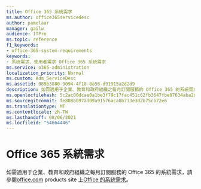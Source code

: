 ```yaml
---
title: Office 365 系統需求
ms.author: office365servicedesc
author: pamelaar
manager: gailw
audience: ITPro
ms.topic: reference
f1_keywords:
- office-365-system-requirements
keywords:
- 系統需求、使用者需求 Office 365 系統需求
ms.service: o365-administration
localization_priority: Normal
ms.custom: Adm_ServiceDesc
ms.assetid: 089b3880-9094-4f18-8a56-d91915a2d2d9
description: 如需適用于企業、教育和政府組織之每月訂閱服務的 Office 365 的系統需求，請參閱 office.com products site 上 Office 的系統需求。
ms.openlocfilehash: 5c2ac00dcae0a1be3f79c17fac451c62fb3647fbe07634aba2dadc263640c8c9
ms.sourcegitcommit: fe808bb97ad09a91576aca8b733e3d2b75cb72e6
ms.translationtype: MT
ms.contentlocale: zh-TW
ms.lasthandoff: 08/06/2021
ms.locfileid: "54664446"
---
```

# <a name="office-365-system-requirements"></a>Office 365 系統需求

如需適用于企業、教育和政府組織之每月訂閱服務的 Office 365 的系統需求，請參閱[office.com](https://go.microsoft.com/fwlink/?LinkID=509817&amp;clcid=0x409) products site 上[Office 的系統需求](https://go.microsoft.com/fwlink/?LinkID=626095&amp;clcid=0x409)。 
  

